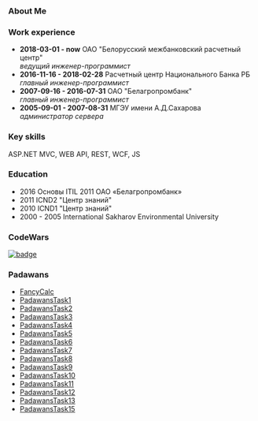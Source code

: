 ### About Me

### Work experience

 - **2018-03-01 - now** ОАО "Белорусский межбанковский расчетный центр"<br/>
   *ведущий инженер-программист*
 - **2016-11-16 - 2018-02-28** Расчетный центр Национального Банка РБ<br/>
   *главный инженер-программист*
 - **2007-09-16 - 2016-07-31** ОАО "Белагропромбанк"<br/>
   *главный инженер-программист*
 - **2005-09-01 - 2007-08-31** МГЭУ имени А.Д.Сахарова<br/>
   *администратор сервера*
### Key skills
ASP.NET MVC, WEB API, REST, WCF, JS
### Education
 - 2016 Основы ITIL 2011 ОАО «Белагропромбанк»
 - 2011 ICND2 "Центр знаний"
 - 2010 ICND1 "Центр знаний"
 - 2000 - 2005 International Sakharov Environmental University
### CodeWars
<a href="https://www.codewars.com/users/astravukh" rel="Codewars">![badge](https://www.codewars.com/users/astravukh/badges/small)</a>
### Padawans
- [FancyCalc](https://github.com/astravukh/FancyCalc)
- [PadawansTask1](https://github.com/astravukh/PadawansTask1)
- [PadawansTask2](https://github.com/astravukh/PadawansTask2)
- [PadawansTask3](https://github.com/astravukh/PadawansTask3)
- [PadawansTask4](https://github.com/astravukh/PadawansTask4)
- [PadawansTask5](https://github.com/astravukh/PadawansTask5)
- [PadawansTask6](https://github.com/astravukh/PadawansTask6)
- [PadawansTask7](https://github.com/astravukh/PadawansTask7)
- [PadawansTask8](https://github.com/astravukh/PadawansTask8)
- [PadawansTask9](https://github.com/astravukh/PadawansTask9)
- [PadawansTask10](https://github.com/astravukh/PadawansTask10)
- [PadawansTask11](https://github.com/astravukh/PadawansTask11)
- [PadawansTask12](https://github.com/astravukh/PadawansTask12)
- [PadawansTask13](https://github.com/astravukh/PadawansTask13)
- [PadawansTask15](https://github.com/astravukh/PadawansTask15)
